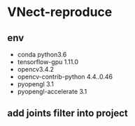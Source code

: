 # VNect-reproduce
## env
- conda python3.6
- tensorflow-gpu 1.11.0
- opencv3.4.2
- opencv-contrib-python 4.4..0.46
- pyopengl 3.1
- pyopengl-accelerate 3.1
## add joints filter into project
